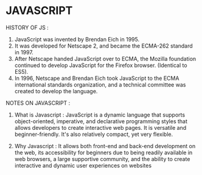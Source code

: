 # JAVASCRIPT

HISTORY OF JS :

1. JavaScript was invented by Brendan Eich in 1995.
2. It was developed for Netscape 2, and became the ECMA-262 standard in 1997.
3. After Netscape handed JavaScript over to ECMA, the Mozilla foundation continued to develop JavaScript for the Firefox browser. (Identical to ES5).
4. In 1996, Netscape and Brendan Eich took JavaScript to the ECMA international standards organization, and a technical committee was created to develop the language.

NOTES ON JAVASCRIPT : 

1. What is Javascript : JavaScript is a dynamic language that supports object-oriented, imperative, and declarative programming styles that allows developers to create interactive web pages. It is versatile and beginner-friendly. It's also relatively compact, yet very flexible.

2. Why Javascript : It allows both front-end and back-end development on the web, its accessibility for beginners due to being readily available in web browsers, a large supportive community, and the ability to create interactive and dynamic user experiences on websites

